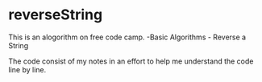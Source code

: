 # reverseString

This is an alogorithm on free code camp.
    -Basic Algorithms
        - Reverse a String

The code consist of my notes in an effort to help me understand the code line by line. 
